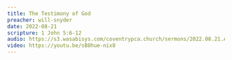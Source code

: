 ```yaml
---
title: The Testimony of God
preacher: will-snyder
date: 2022-08-21
scripture: 1 John 5:6-12
audio: https://s3.wasabisys.com/coventrypca.church/sermons/2022.08.21.A The Testimony of God - Will Snyder.mp3
video: https://youtu.be/sB8hue-nix8
---
```

